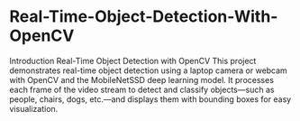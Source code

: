 # Real-Time-Object-Detection-With-OpenCV
Introduction
Real-Time Object Detection with OpenCV
This project demonstrates real-time object detection using a laptop camera or webcam with OpenCV and the MobileNetSSD deep learning model. It processes each frame of the video stream to detect and classify objects—such as people, chairs, dogs, etc.—and displays them with bounding boxes for easy visualization.






